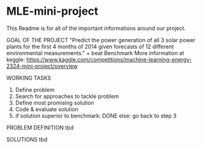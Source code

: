 # MLE-mini-project

This Readme is for all of the important informations around our project.

GOAL OF THE PROJECT
"Predict the power generation of all 3 solar power plants for the first 4 months of 2014 given forecasts of 12 different environmental measurements." + beat Benchmark
More information at keggle: https://www.kaggle.com/competitions/machine-learning-energy-2324-mini-project/overview

WORKING TASKS
1. Define problem
2. Search for approaches to tackle problem
3. Define most promising solution
4. Code & evaluate solution
6. if solution superior to benchmark: DONE
   else: go back to step 3

PROBLEM DEFINITION
tbd

SOLUTIONS
tbd

